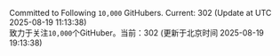 Committed to Following `10,000` GitHubers. Current: <!-- FOLLOWING_COUNT -->302<!-- FOLLOWING_COUNT --> (Update at UTC <!-- LAST_UPDATED -->2025-08-19 11:13:38<!-- LAST_UPDATED -->)<br>
致力于关注`10,000`个GitHuber。当前：<!-- FOLLOWING_COUNT -->302<!-- FOLLOWING_COUNT --> (更新于北京时间 <!-- LAST_UPDATED_CST -->2025-08-19 19:13:38<!-- LAST_UPDATED_CST -->)
